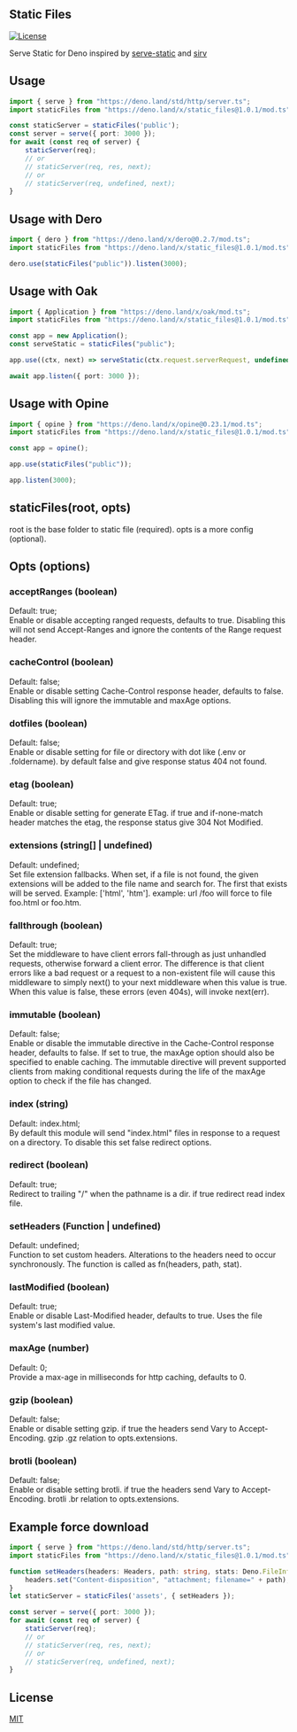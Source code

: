 ## Static Files

[![License](https://img.shields.io/:license-mit-blue.svg)](http://badges.mit-license.org)

Serve Static for Deno inspired by [serve-static](https://github.com/expressjs/serve-static) and [sirv](https://github.com/lukeed/sirv)

## Usage
```ts
import { serve } from "https://deno.land/std/http/server.ts";
import staticFiles from "https://deno.land/x/static_files@1.0.1/mod.ts";

const staticServer = staticFiles('public');
const server = serve({ port: 3000 });
for await (const req of server) {
    staticServer(req);
    // or
    // staticServer(req, res, next);
    // or
    // staticServer(req, undefined, next);
}
```
## Usage with Dero
```ts
import { dero } from "https://deno.land/x/dero@0.2.7/mod.ts";
import staticFiles from "https://deno.land/x/static_files@1.0.1/mod.ts";

dero.use(staticFiles("public")).listen(3000);

```
## Usage with Oak
```ts
import { Application } from "https://deno.land/x/oak/mod.ts";
import staticFiles from "https://deno.land/x/static_files@1.0.1/mod.ts";

const app = new Application();
const serveStatic = staticFiles("public");

app.use((ctx, next) => serveStatic(ctx.request.serverRequest, undefined, next));

await app.listen({ port: 3000 });
```
## Usage with Opine
```ts
import { opine } from "https://deno.land/x/opine@0.23.1/mod.ts";
import staticFiles from "https://deno.land/x/static_files@1.0.1/mod.ts";

const app = opine();

app.use(staticFiles("public"));

app.listen(3000);
```

## staticFiles(root, opts)
root is the base folder to static file (required). opts is a more config (optional).

## Opts (options)
### acceptRanges (boolean)
Default: true;<br>
Enable or disable accepting ranged requests, defaults to true. Disabling this will not send Accept-Ranges and ignore the contents of the Range request header.
### cacheControl (boolean)
Default: false;<br>
Enable or disable setting Cache-Control response header, defaults to false. Disabling this will ignore the immutable and maxAge options.
### dotfiles (boolean)
Default: false;<br>
Enable or disable setting for file or directory with dot like (.env or .foldername). by default false and give response status 404 not found.
### etag (boolean)
Default: true;<br>
Enable or disable setting for generate ETag. if true and if-none-match header matches the etag, the response status give 304 Not Modified.
### extensions (string[] | undefined)
Default: undefined;<br>
Set file extension fallbacks. When set, if a file is not found, the given extensions will be added to the file name and search for. The first that exists will be served. Example: ['html', 'htm']. example: url /foo will force to file foo.html or foo.htm.
### fallthrough (boolean)
Default: true;<br>
Set the middleware to have client errors fall-through as just unhandled requests, otherwise forward a client error. The difference is that client errors like a bad request or a request to a non-existent file will cause this middleware to simply next() to your next middleware when this value is true. When this value is false, these errors (even 404s), will invoke next(err).
### immutable (boolean)
Default: false;<br>
Enable or disable the immutable directive in the Cache-Control response header, defaults to false. If set to true, the maxAge option should also be specified to enable caching. The immutable directive will prevent supported clients from making conditional requests during the life of the maxAge option to check if the file has changed.
### index (string)
Default: index.html;<br>
By default this module will send "index.html" files in response to a request on a directory. To disable this set false redirect options.
### redirect (boolean)
Default: true;<br>
Redirect to trailing "/" when the pathname is a dir. if true redirect read index file.
### setHeaders (Function | undefined)
Default: undefined;<br>
Function to set custom headers. Alterations to the headers need to occur synchronously. The function is called as fn(headers, path, stat).
### lastModified (boolean)
Default: true;<br>
Enable or disable Last-Modified header, defaults to true. Uses the file system's last modified value.
### maxAge (number)
Default: 0;<br>
Provide a max-age in milliseconds for http caching, defaults to 0.
### gzip (boolean)
Default: false;<br>
Enable or disable setting gzip. if true the headers send Vary to Accept-Encoding. gzip .gz relation to opts.extensions.
### brotli (boolean)
Default: false;<br>
Enable or disable setting brotli. if true the headers send Vary to Accept-Encoding. brotli .br relation to opts.extensions.

## Example force download
```ts
import { serve } from "https://deno.land/std/http/server.ts";
import staticFiles from "https://deno.land/x/static_files@1.0.1/mod.ts";

function setHeaders(headers: Headers, path: string, stats: Deno.FileInfo) {
    headers.set("Content-disposition", "attachment; filename=" + path);
}
let staticServer = staticFiles('assets', { setHeaders });

const server = serve({ port: 3000 });
for await (const req of server) {
    staticServer(req);
    // or
    // staticServer(req, res, next);
    // or
    // staticServer(req, undefined, next);
}
```

## License

[MIT](LICENSE)



